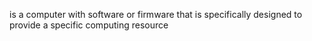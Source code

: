 is a computer with software or firmware that is specifically designed to provide a specific computing resource